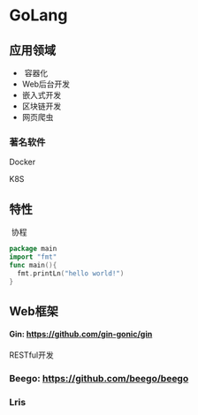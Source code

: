 # GoLang

## 应用领域

- ​	容器化
- Web后台开发
- 嵌入式开发
- 区块链开发
- 网页爬虫



### 著名软件

Docker

K8S

## 特性

​	协程

```go
package main
import "fmt"
func main(){
  fmt.printLn("hello world!")
}
```





## Web框架

#### Gin: https://github.com/gin-gonic/gin

RESTful开发

### Beego: https://github.com/beego/beego

### Lris